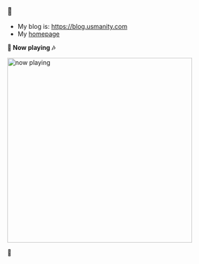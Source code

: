 ### 􀓐

- My blog is: https://blog.usmanity.com
- My [homepage](https://usmanity.com?ref=github-readme.md)

**🎵 Now playing 🎶**

<a href="https://placeholder.usmanity.com/spotify/open-current-song"><img src="https://placeholder.usmanity.com/spotify/current-song?style=light" alt="now playing" width="420"></a>

􀍸

